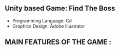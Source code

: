 ## Unity based Game: Find The Boss

* Programming Language: C#
* Graphics Design: Adobe Illustrator


## MAIN FEATURES OF THE GAME : 



